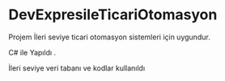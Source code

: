 # DevExpresileTicariOtomasyon
Projem İleri seviye ticari otomasyon sistemleri için uygundur. 

C# ile Yapıldı .

İleri seviye veri tabanı ve kodlar kullanıldı
